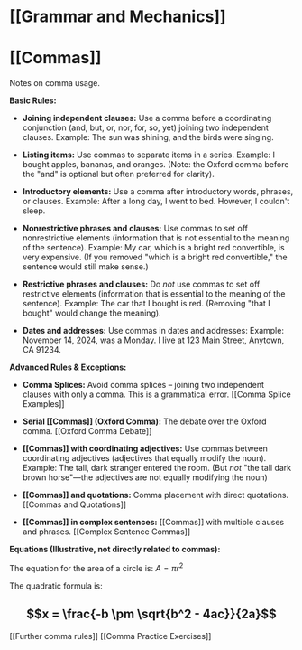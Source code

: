 # [[Grammar and Mechanics]]
# [[Commas]]

Notes on comma usage.

**Basic Rules:**

* **Joining independent clauses:** Use a comma before a coordinating conjunction (and, but, or, nor, for, so, yet) joining two independent clauses.  Example:  The sun was shining, and the birds were singing.

* **Listing items:** Use commas to separate items in a series.  Example: I bought apples, bananas, and oranges.  (Note: the Oxford comma before the "and" is optional but often preferred for clarity).

* **Introductory elements:** Use a comma after introductory words, phrases, or clauses.  Example:  After a long day, I went to bed.  However, I couldn't sleep.

* **Nonrestrictive phrases and clauses:** Use commas to set off nonrestrictive elements (information that is not essential to the meaning of the sentence). Example: My car, which is a bright red convertible, is very expensive.  (If you removed "which is a bright red convertible," the sentence would still make sense.)

* **Restrictive phrases and clauses:** Do *not* use commas to set off restrictive elements (information that is essential to the meaning of the sentence). Example:  The car that I bought is red. (Removing "that I bought" would change the meaning).

* **Dates and addresses:**  Use commas in dates and addresses:  Example:  November 14, 2024, was a Monday. I live at 123 Main Street, Anytown, CA 91234.


**Advanced Rules & Exceptions:**

* **Comma Splices:**  Avoid comma splices – joining two independent clauses with only a comma.  This is a grammatical error. [[Comma Splice Examples]]

* **Serial [[Commas]] (Oxford Comma):**  The debate over the Oxford comma. [[Oxford Comma Debate]]

* **[[Commas]] with coordinating adjectives:** Use commas between coordinating adjectives (adjectives that equally modify the noun). Example:  The tall, dark stranger entered the room.  (But *not* "the tall dark brown horse"—the adjectives are not equally modifying the noun)

* **[[Commas]] and quotations:** Comma placement with direct quotations. [[Commas and Quotations]]

* **[[Commas]] in complex sentences:**  [[Commas]] with multiple clauses and phrases. [[Complex Sentence Commas]]


**Equations (Illustrative, not directly related to commas):**

The equation for the area of a circle is:  $A = \pi r^2$

The quadratic formula is:
## $$x = \frac{-b \pm \sqrt{b^2 - 4ac}}{2a}$$


[[Further comma rules]]
[[Comma Practice Exercises]]

